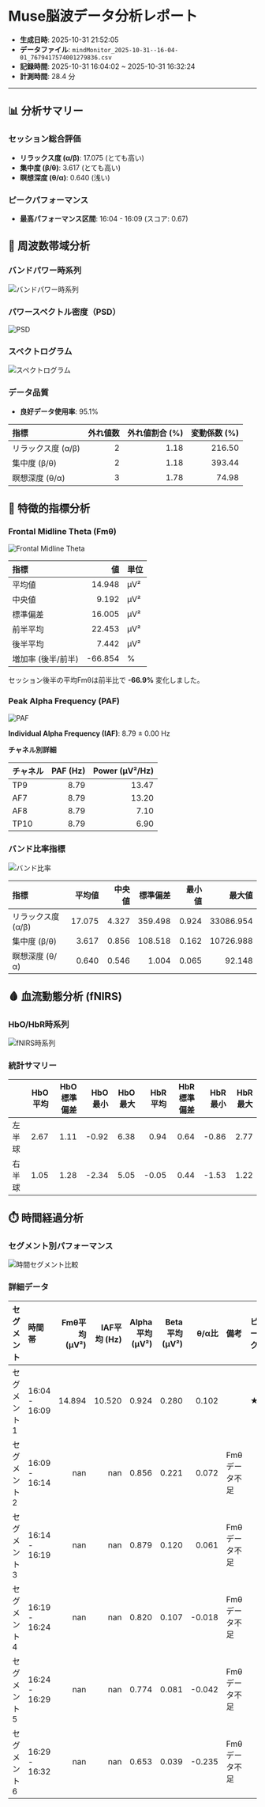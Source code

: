 # Muse脳波データ分析レポート

- **生成日時**: 2025-10-31 21:52:05
- **データファイル**: `mindMonitor_2025-10-31--16-04-01_7679417574001279836.csv`
- **記録時間**: 2025-10-31 16:04:02 ~ 2025-10-31 16:32:24
- **計測時間**: 28.4 分

---

## 📊 分析サマリー

### セッション総合評価

- **リラックス度 (α/β)**: 17.075 (とても高い)
- **集中度 (β/θ)**: 3.617 (とても高い)
- **瞑想深度 (θ/α)**: 0.640 (浅い)

### ピークパフォーマンス

- **最高パフォーマンス区間**: 16:04 - 16:09 (スコア: 0.67)

## 🧠 周波数帯域分析

### バンドパワー時系列

![バンドパワー時系列](img/band_power_time_series.png)

### パワースペクトル密度（PSD）

![PSD](img/psd.png)

### スペクトログラム

![スペクトログラム](img/spectrogram.png)

### データ品質

- **良好データ使用率**: 95.1%

| 指標               |   外れ値数 |   外れ値割合 (%) |   変動係数 (%) |
|:-------------------|-----------:|-----------------:|---------------:|
| リラックス度 (α/β) |          2 |             1.18 |         216.50 |
| 集中度 (β/θ)       |          2 |             1.18 |         393.44 |
| 瞑想深度 (θ/α)     |          3 |             1.78 |          74.98 |

## 🎯 特徴的指標分析

### Frontal Midline Theta (Fmθ)

![Frontal Midline Theta](img/frontal_midline_theta.png)

| 指標               |      値 | 単位   |
|:-------------------|--------:|:-------|
| 平均値             |  14.948 | μV²    |
| 中央値             |   9.192 | μV²    |
| 標準偏差           |  16.005 | μV²    |
| 前半平均           |  22.453 | μV²    |
| 後半平均           |   7.442 | μV²    |
| 増加率 (後半/前半) | -66.854 | %      |

セッション後半の平均Fmθは前半比で **-66.9%** 変化しました。

### Peak Alpha Frequency (PAF)

![PAF](img/paf.png)

**Individual Alpha Frequency (IAF)**: 8.79 ± 0.00 Hz

**チャネル別詳細**

| チャネル   |   PAF (Hz) |   Power (μV²/Hz) |
|:-----------|-----------:|-----------------:|
| TP9        |       8.79 |            13.47 |
| AF7        |       8.79 |            13.20 |
| AF8        |       8.79 |             7.10 |
| TP10       |       8.79 |             6.90 |

### バンド比率指標

![バンド比率](img/band_ratios.png)

| 指標               |   平均値 |   中央値 |   標準偏差 |   最小値 |    最大値 |
|:-------------------|---------:|---------:|-----------:|---------:|----------:|
| リラックス度 (α/β) |   17.075 |    4.327 |    359.498 |    0.924 | 33086.954 |
| 集中度 (β/θ)       |    3.617 |    0.856 |    108.518 |    0.162 | 10726.988 |
| 瞑想深度 (θ/α)     |    0.640 |    0.546 |      1.004 |    0.065 |    92.148 |

## 🩸 血流動態分析 (fNIRS)

### HbO/HbR時系列

![fNIRS時系列](img/fnirs_muse_style.png)

### 統計サマリー

|        |   HbO平均 |   HbO標準偏差 |   HbO最小 |   HbO最大 |   HbR平均 |   HbR標準偏差 |   HbR最小 |   HbR最大 |
|:-------|----------:|--------------:|----------:|----------:|----------:|--------------:|----------:|----------:|
| 左半球 |      2.67 |          1.11 |     -0.92 |      6.38 |      0.94 |          0.64 |     -0.86 |      2.77 |
| 右半球 |      1.05 |          1.28 |     -2.34 |      5.05 |     -0.05 |          0.44 |     -1.53 |      1.22 |

## ⏱️ 時間経過分析

### セグメント別パフォーマンス

![時間セグメント比較](img/time_segment_metrics.png)

### 詳細データ

| セグメント   | 時間帯        |   Fmθ平均 (μV²) |   IAF平均 (Hz) |   Alpha平均 (μV²) |   Beta平均 (μV²) |   θ/α比 | 備考          | ピーク   |
|:-------------|:--------------|----------------:|---------------:|------------------:|-----------------:|--------:|:--------------|:---------|
| セグメント1  | 16:04 - 16:09 |          14.894 |         10.520 |             0.924 |            0.280 |   0.102 |               | ★        |
| セグメント2  | 16:09 - 16:14 |         nan     |        nan     |             0.856 |            0.221 |   0.072 | Fmθデータ不足 |          |
| セグメント3  | 16:14 - 16:19 |         nan     |        nan     |             0.879 |            0.120 |   0.061 | Fmθデータ不足 |          |
| セグメント4  | 16:19 - 16:24 |         nan     |        nan     |             0.820 |            0.107 |  -0.018 | Fmθデータ不足 |          |
| セグメント5  | 16:24 - 16:29 |         nan     |        nan     |             0.774 |            0.081 |  -0.042 | Fmθデータ不足 |          |
| セグメント6  | 16:29 - 16:32 |         nan     |        nan     |             0.653 |            0.039 |  -0.235 | Fmθデータ不足 |          |

